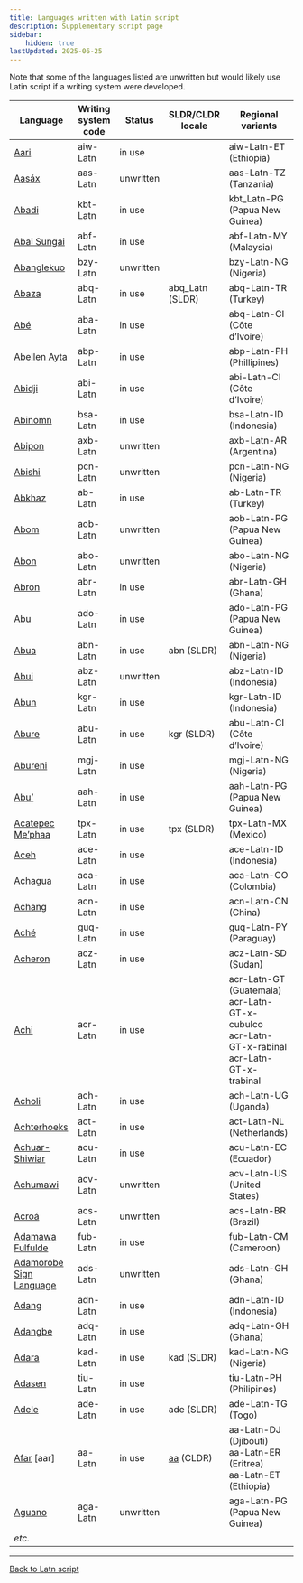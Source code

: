 ```yaml
---
title: Languages written with Latin script
description: Supplementary script page
sidebar:
    hidden: true
lastUpdated: 2025-06-25
---
```


Note that some of the languages listed are unwritten but would likely use Latin script if a writing system were developed.

Language | Writing system<br>code | Status | SLDR/CLDR<br>locale | Regional<br>variants |
-------- | ---------------------- | ------ | ------------------- | -------------------- |
<u>Aari</u> | aiw-Latn | in use | | aiw-Latn-ET (Ethiopia) |
<u>Aasáx</u> | aas-Latn | unwritten | | aas-Latn-TZ (Tanzania) |
<u>Abadi</u> | kbt-Latn | in use | | kbt_Latn-PG (Papua New Guinea) |
<u>Abai Sungai</u> | abf-Latn | in use | | abf-Latn-MY (Malaysia) |
<u>Abanglekuo</u> | bzy-Latn | unwritten | | bzy-Latn-NG (Nigeria) |
<u>Abaza</u> | abq-Latn | in use | abq_Latn (SLDR) | abq-Latn-TR (Turkey) |
<u>Abé</u> | aba-Latn | in use | | abq-Latn-CI (Côte d’Ivoire) |
<u>Abellen Ayta</u> | abp-Latn | in use | | abp-Latn-PH (Phillipines) |
<u>Abidji</u> | abi-Latn | in use | | abi-Latn-CI (Côte d’Ivoire) |
<u>Abinomn</u> | bsa-Latn | in use | | bsa-Latn-ID (Indonesia) |
<u>Abipon</u> | axb-Latn | unwritten | | axb-Latn-AR (Argentina) |
<u>Abishi</u> | pcn-Latn | unwritten | | pcn-Latn-NG (Nigeria) |
<u>Abkhaz</u> | ab-Latn | in use | | ab-Latn-TR (Turkey) |
<u>Abom</u> | aob-Latn | unwritten | | aob-Latn-PG (Papua New Guinea) |
<u>Abon</u> | abo-Latn | unwritten | | abo-Latn-NG (Nigeria) |
<u>Abron</u> | abr-Latn | in use | | abr-Latn-GH (Ghana) |
<u>Abu</u> | ado-Latn | in use | | ado-Latn-PG (Papua New Guinea) |
<u>Abua</u> | abn-Latn | in use | abn (SLDR) | abn-Latn-NG (Nigeria) |
<u>Abui</u> | abz-Latn | unwritten | | abz-Latn-ID (Indonesia) |
<u>Abun</u> | kgr-Latn | in use | | kgr-Latn-ID (Indonesia) |
<u>Abure</u> | abu-Latn | in use | kgr (SLDR) | abu-Latn-CI (Côte d’Ivoire) |
<u>Abureni</u> | mgj-Latn | in use | | mgj-Latn-NG (Nigeria) |
<u>Abu’</u> | aah-Latn | in use | | aah-Latn-PG (Papua New Guinea) |
<u>Acatepec Me’phaa</u> | tpx-Latn | in use | tpx (SLDR) | tpx-Latn-MX (Mexico) |
<u>Aceh</u> | ace-Latn | in use | | ace-Latn-ID (Indonesia) |
<u>Achagua</u> | aca-Latn | in use | | aca-Latn-CO (Colombia) |
<u>Achang</u> | acn-Latn | in use | | acn-Latn-CN (China) |
<u>Aché</u> | guq-Latn | in use | | guq-Latn-PY (Paraguay) |
<u>Acheron</u> | acz-Latn | in use | | acz-Latn-SD (Sudan) |
<u>Achi</u> | acr-Latn | in use | | acr-Latn-GT (Guatemala)<br>acr-Latn-GT-x-cubulco<br>acr-Latn-GT-x-rabinal<br>acr-Latn-GT-x-trabinal |
<u>Acholi</u> | ach-Latn | in use | | ach-Latn-UG (Uganda) |
<u>Achterhoeks</u> | act-Latn | in use | | act-Latn-NL (Netherlands) |
<u>Achuar-Shiwiar</u> | acu-Latn | in use | | acu-Latn-EC (Ecuador) |
<u>Achumawi</u> | acv-Latn | unwritten | | acv-Latn-US (United States) |
<u>Acroá</u> | acs-Latn | unwritten | | acs-Latn-BR (Brazil) |
<u>Adamawa Fulfulde</u> | fub-Latn | in use | | fub-Latn-CM (Cameroon) |
<u>Adamorobe Sign Language</u> | ads-Latn | unwritten | | ads-Latn-GH (Ghana) |
<u>Adang</u> | adn-Latn | in use | | adn-Latn-ID (Indonesia) |
<u>Adangbe</u> | adq-Latn | in use | | adq-Latn-GH (Ghana) |
<u>Adara</u> | kad-Latn | in use | kad (SLDR) | kad-Latn-NG (Nigeria) |
<u>Adasen</u> | tiu-Latn | in use | | tiu-Latn-PH (Philipines) |
<u>Adele</u> | ade-Latn | in use | ade (SLDR) | ade-Latn-TG (Togo) |
<u>Afar</u> \[aar\] | aa-Latn | in use | [aa](https://unicode.org/cldr/charts/47/summary/aa.html) (CLDR) | aa-Latn-DJ (Djibouti)<br>aa-Latn-ER (Eritrea)<br>aa-Latn-ET (Ethiopia)|
<u>Aguano</u> | aga-Latn | unwritten | | aga-Latn-PG (Papua New Guinea) |
_etc._ | | |

<hr>

[Back to Latn script](/scrlang/script-Latn)